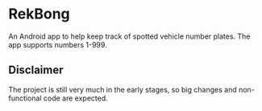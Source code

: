 # RekBong

An Android app to help keep track of spotted vehicle number plates. The app
supports numbers 1-999.

## Disclaimer

The project is still very much in the early stages, so big changes and
non-functional code are expected.


